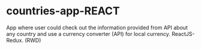 # countries-app-REACT
App where user could check out the information provided from API about any country and use a currency converter (API) for local currency. ReactJS-Redux. (RWD) 
